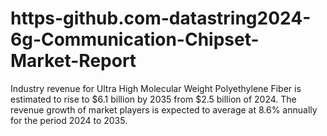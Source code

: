 # https-github.com-datastring2024-6g-Communication-Chipset-Market-Report
Industry revenue for Ultra High Molecular Weight Polyethylene Fiber is estimated to rise to $6.1 billion by 2035 from $2.5 billion of 2024. The revenue growth of market players is expected to average at 8.6% annually for the period 2024 to 2035.
